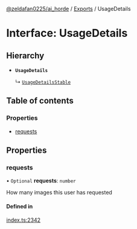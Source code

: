 [@zeldafan0225/ai_horde](../README.md) / [Exports](../modules.md) / UsageDetails

# Interface: UsageDetails

## Hierarchy

- **`UsageDetails`**

  ↳ [`UsageDetailsStable`](UsageDetailsStable.md)

## Table of contents

### Properties

- [requests](UsageDetails.md#requests)

## Properties

### requests

• `Optional` **requests**: `number`

How many images this user has requested

#### Defined in

[index.ts:2342](https://github.com/ZeldaFan0225/ai_horde/blob/bd3c116/index.ts#L2342)
